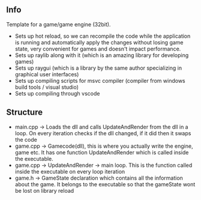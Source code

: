 ## Info

Template for a game/game engine (32bit). 

* Sets up hot reload, so we can recompile the code while the application is running and automatically apply the changes without losing game state, very convenient for games and doesn't impact performance. 
* Sets up raylib along with it (which is an amazing library for developing games)
* Sets up raygui (which is a library by the same author specializing in graphical user interfaces)
* Sets up compiling scripts for msvc compiler (compiler from windows build tools / visual studio)
* Sets up compiling through vscode

## Structure

* main.cpp -> Loads the dll and calls UpdateAndRender from the dll in a loop. On every iteration checks if the dll changed, if it did then it swaps the code 
* game.cpp -> Gamecode(dll), this is where you actually write the engine, game etc. It has one function UpdateAndRender which is called inside the executable. 
* game.cpp -> UpdateAndRender -> main loop. This is the function called inside the executable on every loop iteration
* game.h -> GameState declaration which contains all the information about the game. It belongs to the executable so that the gameState wont be lost on library reload